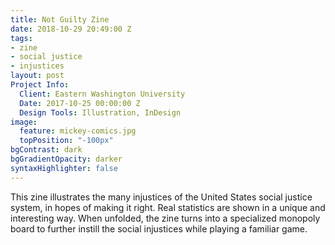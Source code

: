 ```yaml
---
title: Not Guilty Zine
date: 2018-10-29 20:49:00 Z
tags:
- zine
- social justice
- injustices
layout: post
Project Info:
  Client: Eastern Washington University
  Date: 2017-10-25 00:00:00 Z
  Design Tools: Illustration, InDesign
image:
  feature: mickey-comics.jpg
  topPosition: "-100px"
bgContrast: dark
bgGradientOpacity: darker
syntaxHighlighter: false
---
```


This zine illustrates the many injustices of the United States social justice system, in hopes of making it right. Real statistics are shown in a unique and interesting way. When unfolded, the zine turns into a specialized monopoly board to further instill the social injustices while playing a familiar game.